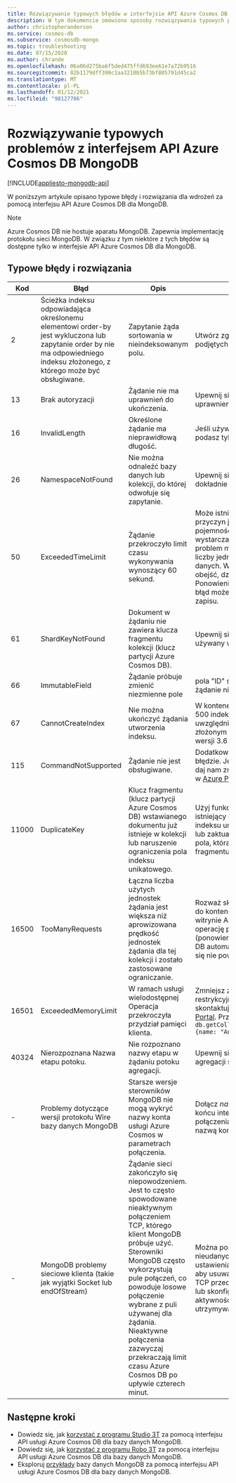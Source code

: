 ```yaml
---
title: Rozwiązywanie typowych błędów w interfejsie API Azure Cosmos DB dla usługi Mongo DB
description: W tym dokumencie omówiono sposoby rozwiązywania typowych problemów napotykanych w interfejsie API Azure Cosmos DB MongoDB.
author: christopheranderson
ms.service: cosmos-db
ms.subservice: cosmosdb-mongo
ms.topic: troubleshooting
ms.date: 07/15/2020
ms.author: chrande
ms.openlocfilehash: 06a06d275ba6f5ded475ffd693ee61e7a72b9516
ms.sourcegitcommit: 02b1179dff399c1aa3210b5b73bf805791d45ca2
ms.translationtype: MT
ms.contentlocale: pl-PL
ms.lasthandoff: 01/12/2021
ms.locfileid: "98127706"
---
```

# <a name="troubleshoot-common-issues-in-azure-cosmos-dbs-api-for-mongodb"></a>Rozwiązywanie typowych problemów z interfejsem API Azure Cosmos DB MongoDB
[!INCLUDE[appliesto-mongodb-api](includes/appliesto-mongodb-api.md)]

W poniższym artykule opisano typowe błędy i rozwiązania dla wdrożeń za pomocą interfejsu API Azure Cosmos DB dla MongoDB.

>[!Note]
> Azure Cosmos DB nie hostuje aparatu MongoDB. Zapewnia implementację protokołu sieci MongoDB. W związku z tym niektóre z tych błędów są dostępne tylko w interfejsie API Azure Cosmos DB dla MongoDB. 

## <a name="common-errors-and-solutions"></a>Typowe błędy i rozwiązania

| Kod       | Błąd                | Opis  | Rozwiązanie  |
|------------|----------------------|--------------|-----------|
| 2 | Ścieżka indeksu odpowiadająca określonemu elementowi order-by jest wykluczona lub zapytanie order by nie ma odpowiedniego indeksu złożonego, z którego może być obsługiwane. | Zapytanie żąda sortowania w nieindeksowanym polu. | Utwórz zgodny indeks (lub indeks złożony) dla podjętych kwerend sortowania. |
| 13 | Brak autoryzacji | Żądanie nie ma uprawnień do ukończenia. | Upewnij się, że ustawisz odpowiednie uprawnienia dla bazy danych i kolekcji.  |
| 16 | InvalidLength | Określone żądanie ma nieprawidłową długość. | Jeśli używasz funkcji Wyjaśnij (), upewnij się, że podasz tylko jedną operację. |
| 26 | NamespaceNotFound | Nie można odnaleźć bazy danych lub kolekcji, do której odwołuje się zapytanie. | Upewnij się, że nazwa bazy danych/kolekcji dokładnie pasuje do nazwy w zapytaniu.|
| 50 | ExceededTimeLimit | Żądanie przekroczyło limit czasu wykonywania wynoszący 60 sekund. |  Może istnieć wiele przyczyn tego błędu. Jedną z przyczyn jest to, że aktualnie przydzieloną pojemność jednostki żądania nie jest wystarczająca do wykonania żądania. Ten problem można rozwiązać przez zwiększenie liczby jednostek żądania dla tej kolekcji lub bazy danych. W innych przypadkach ten błąd można obejść, dzieląc duże żądanie na mniejsze. Ponowienie operacji zapisu, która odebrała ten błąd może spowodować powstanie duplikatu zapisu.|
| 61 | ShardKeyNotFound | Dokument w żądaniu nie zawiera klucza fragmentu kolekcji (klucz partycji Azure Cosmos DB). | Upewnij się, że klucz fragmentu kolekcji jest używany w żądaniu.|
| 66 | ImmutableField | Żądanie próbuje zmienić niezmienne pole | pola "ID" są niezmienne. Upewnij się, że Twoje żądanie nie próbuje zaktualizować tego pola. |
| 67 | CannotCreateIndex | Nie można ukończyć żądania utworzenia indeksu. | W kontenerze można utworzyć maksymalnie 500 indeksów pojedynczego pola. Można uwzględnić maksymalnie osiem pól w indeksie złożonym (indeksy złożone są obsługiwane w wersji 3.6 +). |
| 115 | CommandNotSupported | Żądanie nie jest obsługiwane. | Dodatkowe szczegóły powinny zostać podane w błędzie. Jeśli ta funkcja jest ważna dla wdrożeń, daj nam znać, tworząc bilet pomocy technicznej w [Azure Portal](https://portal.azure.com/?#blade/Microsoft_Azure_Support/HelpAndSupportBlade). |
| 11000 | DuplicateKey | Klucz fragmentu (klucz partycji Azure Cosmos DB) wstawianego dokumentu już istnieje w kolekcji lub naruszenie ograniczenia pola indeksu unikatowego. | Użyj funkcji Update (), aby zaktualizować istniejący dokument. Jeśli ograniczenie pola indeksu unikatowego zostało naruszone, Wstaw lub zaktualizuj dokument przy użyciu wartości pola, która nie istnieje jeszcze na fragmentu/partycji. |
| 16500 | TooManyRequests  | Łączna liczba użytych jednostek żądania jest większa niż aprowizowana prędkość jednostek żądania dla tej kolekcji i zostało zastosowane ograniczanie. | Rozważ skalowanie przepływności przypisanej do kontenera lub zestawu kontenerów w witrynie Azure Portal albo spróbuj wykonać operację ponownie. Jeśli włączysz serwer SSR (ponowienie po stronie serwera), Azure Cosmos DB automatycznie ponawia próbę żądania, które się nie powiodły z powodu tego błędu. |
| 16501 | ExceededMemoryLimit | W ramach usługi wielodostępnej Operacja przekroczyła przydział pamięci klienta. | Zmniejsz zakres operacji przy użyciu bardziej restrykcyjnych kryteriów zapytania lub skontaktuj się z pomocą techniczną z [Azure Portal](https://portal.azure.com/?#blade/Microsoft_Azure_Support/HelpAndSupportBlade). Przykład: `db.getCollection('users').aggregate([{$match: {name: "Andy"}}, {$sort: {age: -1}}]))` |
| 40324 | Nierozpoznana Nazwa etapu potoku. | Nie rozpoznano nazwy etapu w żądaniu potoku agregacji. | Upewnij się, że wszystkie nazwy potoków agregacji są prawidłowe w żądaniu. |
| - | Problemy dotyczące wersji protokołu Wire bazy danych MongoDB | Starsze wersje sterowników MongoDB nie mogą wykryć nazwy konta usługi Azure Cosmos w parametrach połączenia. | Dołącz *nazwa_aplikacji = @**AccountName** @* na końcu interfejsu API Cosmos DB dla parametrów połączenia MongoDB, gdzie ***AccountName*** jest nazwą konta Cosmos DB. |
| - | MongoDB problemy sieciowe klienta (takie jak wyjątki Socket lub endOfStream)| Żądanie sieci zakończyło się niepowodzeniem. Jest to często spowodowane nieaktywnym połączeniem TCP, którego klient MongoDB próbuje użyć. Sterowniki MongoDB często wykorzystują pule połączeń, co powoduje losowe połączenie wybrane z puli używanej dla żądania. Nieaktywne połączenia zazwyczaj przekraczają limit czasu Azure Cosmos DB po upływie czterech minut. | Można ponowić próbę wykonania tych nieudanych żądań w kodzie aplikacji, zmienić ustawienia klienta MongoDB (sterowniki) tak, aby usuwania nieaktywne połączenia protokołu TCP przed upływem czterech minut limitu czasu lub skonfigurować ustawienia utrzymania aktywności systemu operacyjnego w celu utrzymywania połączeń TCP w stanie aktywnym. |

## <a name="next-steps"></a>Następne kroki

- Dowiedz się, jak [korzystać z programu Studio 3T](mongodb-mongochef.md) za pomocą interfejsu API usługi Azure Cosmos DB dla bazy danych MongoDB.
- Dowiedz się, jak [korzystać z programu Robo 3T](mongodb-robomongo.md) za pomocą interfejsu API usługi Azure Cosmos DB dla bazy danych MongoDB.
- Eksploruj [przykłady](mongodb-samples.md) bazy danych MongoDB za pomocą interfejsu API usługi Azure Cosmos DB dla bazy danych MongoDB.
